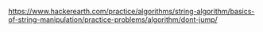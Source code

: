 https://www.hackerearth.com/practice/algorithms/string-algorithm/basics-of-string-manipulation/practice-problems/algorithm/dont-jump/
